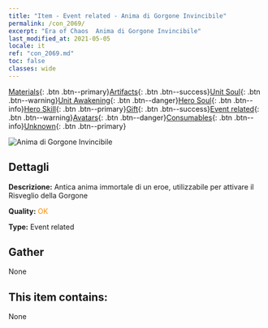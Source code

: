```yaml
---
title: "Item - Event related - Anima di Gorgone Invincibile"
permalink: /con_2069/
excerpt: "Era of Chaos  Anima di Gorgone Invincibile"
last_modified_at: 2021-05-05
locale: it
ref: "con_2069.md"
toc: false
classes: wide
---
```

 [Materials](/ItemsIT/){: .btn .btn--primary}[Artifacts](/ItemsIT/Artifacts/){: .btn .btn--success}[Unit Soul](/ItemsIT/UnitSoul/){: .btn .btn--warning}[Unit Awakening](/ItemsIT/UnitAwakening/){: .btn .btn--danger}[Hero Soul](/ItemsIT/HeroSoul/){: .btn .btn--info}[Hero Skill](/ItemsIT/HeroSkill/){: .btn .btn--primary}[Gift](/ItemsIT/Gift/){: .btn .btn--success}[Event related](/ItemsIT/Events/){: .btn .btn--warning}[Avatars](/ItemsIT/Avatars/){: .btn .btn--danger}[Consumables](/ItemsIT/Consumables/){: .btn .btn--info}[Unknown](/ItemsIT/Unknown/){: .btn .btn--primary}

 ![Anima di Gorgone Invincibile](/images/t/juexing_805.jpg)

## Dettagli
 **Descrizione:** Antica anima immortale di un eroe, utilizzabile per attivare il Risveglio della Gorgone

 **Quality:** <span style="color: #FF8C00">OK</span>

 **Type:** Event related

## Gather

  None

## This item contains:

  None

